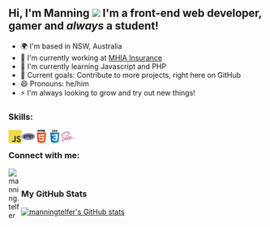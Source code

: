 ## Hi, I'm Manning ![](https://user-images.githubusercontent.com/18350557/176309783-0785949b-9127-417c-8b55-ab5a4333674e.gif) I'm a front-end web developer, gamer and *always* a student!
- 🌍 I'm based in NSW, Australia
- 💼 I'm currently working at [MHIA Insurance]
- 🌱 I'm currently learning Javascript and PHP
- 🥅 Current goals: Contribute to more projects, right here on GitHub
- 😄 Pronouns: he/him
- ⚡ I'm always looking to grow and try out new things!

### Skills:


[<img align="left" alt="JavaScript" width="26px" src="https://raw.githubusercontent.com/github/explore/80688e429a7d4ef2fca1e82350fe8e3517d3494d/topics/javascript/javascript.png" />][webjs]
[<img align="left" alt="PHP" width="26px" src="https://raw.githubusercontent.com/github/explore/ccc16358ac4530c6a69b1b80c7223cd2744dea83/topics/php/php.png" />][webphp]
[<img align="left" alt="HTML5" width="26px" src="https://raw.githubusercontent.com/github/explore/80688e429a7d4ef2fca1e82350fe8e3517d3494d/topics/html/html.png" />][webhtml]
[<img align="left" alt="CSS3" width="26px" src="https://raw.githubusercontent.com/github/explore/80688e429a7d4ef2fca1e82350fe8e3517d3494d/topics/css/css.png" />][webcss]
[<img align="left" alt="Sass" width="26px" src="https://raw.githubusercontent.com/github/explore/80688e429a7d4ef2fca1e82350fe8e3517d3494d/topics/sass/sass.png" />][websass]
<br />

### Connect with me:

[<img align="left" alt="manning.telfer" width="25px" src="https://cdn.jsdelivr.net/npm/simple-icons@v3/icons/linkedin.svg" />][linkedin]
<br />

### My GitHub Stats
<a href="http://www.github.com/manningtelfer"><img src="https://github-readme-stats.vercel.app/api?username=manningtelfer&show_icons=true&hide=stars,&count_private=true&title_color=3382ed&text_color=ffffff&icon_color=64748b&bg_color=0f172a&hide_border=true&show_icons=true" alt="manningtelfer's GitHub stats" /></a>

<br />
<br />

[MHIA Insurance]: https://github.com/MHIA-Insurance
[linkedin]: https://linkedin.com/in/manningtelfer/
[github]: https://github.com/manningtelfer
[webvscode]: https://code.visualstudio.com/
[webhtml]: https://en.wikipedia.org/wiki/HTML5
[webcss]: https://en.wikipedia.org/wiki/CSS
[websass]: https://sass-lang.com/
[webjs]: https://en.wikipedia.org/wiki/JavaScript
[webphp]: https://www.php.net/

